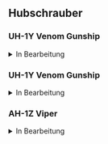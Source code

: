 ## Hubschrauber

### UH-1Y Venom Gunship

<div markdown="1">
<details>
<summary>In Bearbeitung</summary>
</details>
</div>

### UH-1Y Venom Gunship

<div markdown="1">
<details>
<summary>In Bearbeitung</summary>
</details>
</div>

### AH-1Z Viper

<div markdown="1">
<details>
<summary>In Bearbeitung</summary>
</details>
</div>
